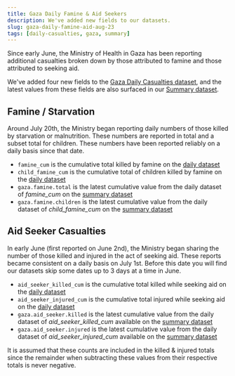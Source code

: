 ```yaml
---
title: Gaza Daily Famine & Aid Seekers
description: We've added new fields to our datasets.
slug: gaza-daily-famine-aid-aug-23
tags: [daily-casualties, gaza, summary]
---
```


Since early June, the Ministry of Health in Gaza has been reporting additional casualties broken down by those attributed to famine and those attributed to seeking aid.

We've added four new fields to the [Gaza Daily Casualties dataset](/docs/casualties-daily/), and the latest values from these fields are also surfaced in our [Summary dataset](/docs/summary/).

## Famine / Starvation

Around July 20th, the Ministry began reporting daily numbers of those killed by starvation or malnutrition. These numbers are reported in total and a subset total for children. These numbers have been reported reliably on a daily basis since that date.

- `famine_cum` is the cumulative total killed by famine on the [daily dataset](/docs/casualties-daily/)
- `child_famine_cum` is the cumulative total of children killed by famine on the [daily dataset](/docs/casualties-daily/)
- `gaza.famine.total` is the latest cumulative value from the daily dataset of _famine_cum_ on the [summary dataset](/docs/summary/)
- `gaza.famine.children` is the latest cumulative value from the daily dataset of _child_famine_cum_ on the [summary dataset](/docs/summary/)

## Aid Seeker Casualties

In early June (first reported on June 2nd), the Ministry began sharing the number of those killed and injured in the act of seeking aid. These reports became consistent on a daily basis on July 1st. Before this date you will find our datasets skip some dates up to 3 days at a time in June.

- `aid_seeker_killed_cum` is the cumulative total killed while seeking aid on the [daily dataset](/docs/casualties-daily/)
- `aid_seeker_injured_cum` is the cumulative total injured while seeking aid on the [daily dataset](/docs/casualties-daily/)
- `gaza.aid_seeker.killed` is the latest cumulative value from the daily dataset of _aid_seeker_killed_cum_ available on the [summary dataset](/docs/summary/)
- `gaza.aid_seeker.injured` is the latest cumulative value from the daily dataset of _aid_seeker_injured_cum_ available on the [summary dataset](/docs/summary/)

It is assumed that these counts are included in the killed & injured totals since the remainder when subtracting these values from their respective totals is never negative.
